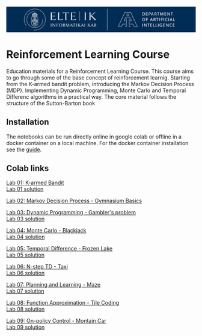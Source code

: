 ![Logo](assets/logo.png)

# Reinforcement Learning Course
Education materials for a Reinforcement Learning Course. This course aims to go through some of the base concept of reinforcement learnig. Starting from the K-armed bandit problem, introducing the Markov Decision Process (MDP). Implementing Dynamic Programming, Monte Carlo and Temporal Differenc algorithms in a practical way. The core material follows the structure of the Sutton-Barton book 

## Installation

The notebooks can be run directly online in google colab or offline in a docker container on a local machine. For the docker container installation see the [guide](https://github.com/Fortuz/rl_education/blob/main/assets/install.md).

## Colab links

[Lab 01: K-armed Bandit](https://colab.research.google.com/github/Fortuz/rl_education/blob/main/1.%20K-armed%20Bandit/k_armed_bandit.ipynb) <br>
[Lab 01 solution](https://colab.research.google.com/github/Fortuz/rl_education/blob/main/1.%20K-armed%20Bandit/k_armed_bandit_solution.ipynb)

[Lab 02: Markov Decision Process - Gymnasium Basics](https://colab.research.google.com/github/Fortuz/rl_education/blob/main/2.%20MDP/gymnasium_basics.ipynb)

[Lab 03: Dynamic Programming - Gambler's problem](https://colab.research.google.com/github/Fortuz/rl_education/blob/main/3.%20Dynamic%20Programming/Gambler%27s%20Problem/gamblers_problem.ipynb) <br>
[Lab 03 solution](https://colab.research.google.com/github/Fortuz/rl_education/blob/main/3.%20Dynamic%20Programming/Gambler%27s%20Problem/gamblers_problem_solution.ipynb)

[Lab 04: Monte Carlo - Blackjack](https://colab.research.google.com/github/Fortuz/rl_education/blob/main/4.%20Monte%20Carlo/blackjack.ipynb) <br>
[Lab 04 solution](https://colab.research.google.com/github/Fortuz/rl_education/blob/main/4.%20Monte%20Carlo/blackjack_solution.ipynb)

[Lab 05: Temporal Difference - Frozen Lake](https://colab.research.google.com/github/Fortuz/rl_education/blob/main/5.%20Temporal%20Difference/frozen_lake.ipynb) <br>
[Lab 05 solution](https://colab.research.google.com/github/Fortuz/rl_education/blob/main/5.%20Temporal%20Difference/frozen_lake_solution.ipynb)

[Lab 06: N-step TD - Taxi](https://colab.research.google.com/github/Fortuz/rl_education/blob/main/6.%20n-step%20TD/taxi.ipynb) <br>
[Lab 06 solution](https://colab.research.google.com/github/Fortuz/rl_education/blob/main/6.%20n-step%20TD/taxi_solution.ipynb)

[Lab 07: Planning and Learning - Maze](https://colab.research.google.com/github/Fortuz/rl_education/blob/main/7.%20Planning%20and%20Learning/maze.ipynb) <br>
[Lab 07 solution](https://colab.research.google.com/github/Fortuz/rl_education/blob/main/7.%20Planning%20and%20Learning/maze_solution.ipynb)

[Lab 08: Function Approximation - Tile Coding](https://colab.research.google.com/github/Fortuz/rl_education/blob/main/8.%20Function%20Approximation/tile_coding.ipynb) <br>
[Lab 08 solution](https://colab.research.google.com/github/Fortuz/rl_education/blob/main/8.%20Function%20Approximation/tile_coding_solution.ipynb)

[Lab 09: On-policy Control - Montain Car](https://colab.research.google.com/github/Fortuz/rl_education/blob/main/9.%20On-policy%20Control/mountain_car.ipynb) <br>
[Lab 09 solution](https://colab.research.google.com/github/Fortuz/rl_education/blob/main/9.%20On-policy%20Control/mountain_car_solution.ipynb)
